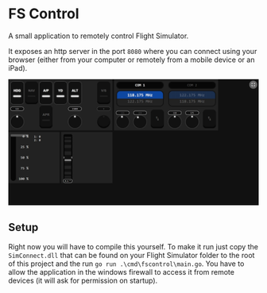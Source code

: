 # FS Control
A small application to remotely control Flight Simulator.

It exposes an http server in the port `8080` where you can connect using your browser (either from your computer or remotely from a mobile device or an iPad).

![web/img/app.png](web/img/app.png)

## Setup
Right now you will have to compile this yourself. To make it run just copy the `SimConnect.dll` that can be found on your Flight Simulator folder to the root of this project and the run `go run .\cmd\fscontrol\main.go`. You have to allow the application in the windows firewall to access it from remote devices (it will ask for permission on startup).